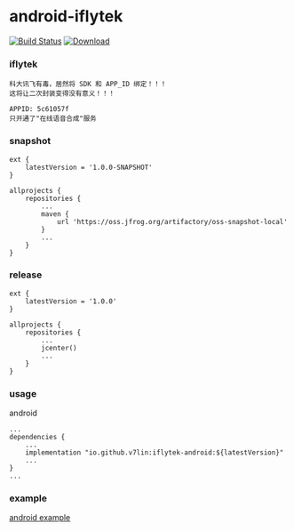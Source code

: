 # android-iflytek

[![Build Status](https://cloud.drone.io/api/badges/v7lin/android-iflytek/status.svg)](https://cloud.drone.io/v7lin/android-iflytek)
[ ![Download](https://api.bintray.com/packages/v7lin/maven/iflytek-android/images/download.svg) ](https://bintray.com/v7lin/maven/iflytek-android/_latestVersion)

### iflytek

````
科大讯飞有毒，居然将 SDK 和 APP_ID 绑定！！！
这将让二次封装变得没有意义！！！
````

````
APPID: 5c61057f
只开通了"在线语音合成"服务
````

### snapshot

````
ext {
    latestVersion = '1.0.0-SNAPSHOT'
}

allprojects {
    repositories {
        ...
        maven {
            url 'https://oss.jfrog.org/artifactory/oss-snapshot-local'
        }
        ...
    }
}
````

### release

````
ext {
    latestVersion = '1.0.0'
}

allprojects {
    repositories {
        ...
        jcenter()
        ...
    }
}
````

### usage

android
````
...
dependencies {
    ...
    implementation "io.github.v7lin:iflytek-android:${latestVersion}"
    ...
}
...
````

### example

[android example](./app/src/main/java/io/github/v7lin/iflytek/MainActivity.java)
